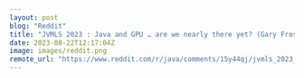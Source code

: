 ```yaml
---
layout: post
blog: "Reddit"
title: "JVMLS 2023 : Java and GPU … are we nearly there yet? (Gary Frost)"
date: 2023-08-22T12:17:04Z
image: images/reddit.png
remote_url: "https://www.reddit.com/r/java/comments/15y44qj/jvmls_2023_java_and_gpu_are_we_nearly_there_yet/"
---
```

